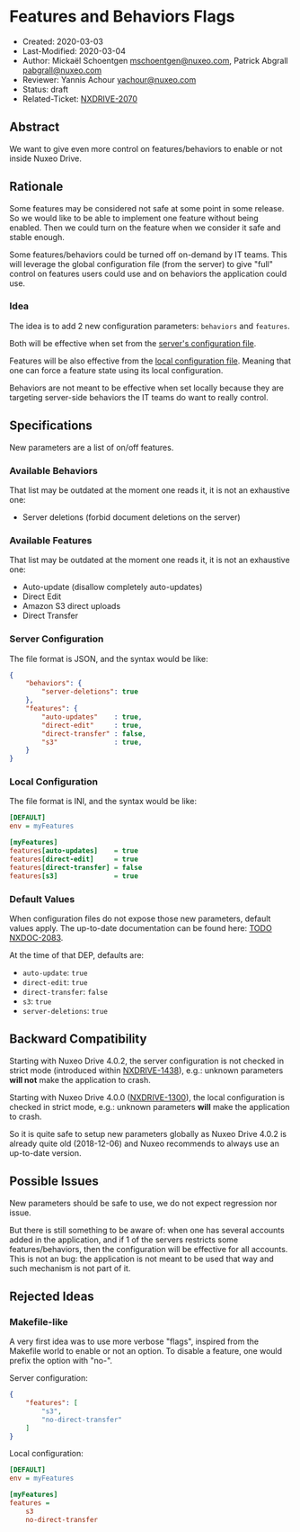 # Features and Behaviors Flags

- Created: 2020-03-03
- Last-Modified: 2020-03-04
- Author: Mickaël Schoentgen <mschoentgen@nuxeo.com>,
          Patrick Abgrall <pabgrall@nuxeo.com>
- Reviewer: Yannis Achour <yachour@nuxeo.com>
- Status: draft
- Related-Ticket: [NXDRIVE-2070](https://jira.nuxeo.com/browse/NXDRIVE-2070)

## Abstract

We want to give even more control on features/behaviors to enable or not inside Nuxeo Drive.

## Rationale

Some features may be considered not safe at some point in some release.
So we would like to be able to implement one feature without being enabled.
Then we could turn on the feature when we consider it safe and stable enough.

Some features/behaviors could be turned off on-demand by IT teams.
This will leverage the global configuration file (from the server) to give "full" control on features users could use and on behaviors the application could use.

### Idea

The idea is to add 2 new configuration parameters: `behaviors` and `features`.

Both will be effective when set from the [server's configuration file](https://doc.nuxeo.com/client-apps/how-to-configure-nuxeo-drive-globally/).

Features will be also effective from the [local configuration file](https://doc.nuxeo.com/client-apps/nuxeo-drive/#configuration-file).
Meaning that one can force a feature state using its local configuration.

Behaviors are not meant to be effective when set locally because they are targeting server-side behaviors the IT teams do want to really control.

## Specifications

New parameters are a list of on/off features.

### Available Behaviors

That list may be outdated at the moment one reads it, it is not an exhaustive one:

- Server deletions (forbid document deletions on the server)

### Available Features

That list may be outdated at the moment one reads it, it is not an exhaustive one:

- Auto-update (disallow completely auto-updates)
- Direct Edit
- Amazon S3 direct uploads
- Direct Transfer

### Server Configuration

The file format is JSON, and the syntax would be like:

```json
{
    "behaviors": {
        "server-deletions": true
    },
    "features": {
        "auto-updates"    : true,
        "direct-edit"     : true,
        "direct-transfer" : false,
        "s3"              : true,
    }
}
```

### Local Configuration

The file format is INI, and the syntax would be like:

```ini
[DEFAULT]
env = myFeatures

[myFeatures]
features[auto-updates]    = true
features[direct-edit]     = true
features[direct-transfer] = false
features[s3]              = true
```

### Default Values

When configuration files do not expose those new parameters, default values apply.
The up-to-date documentation can be found here: [TODO NXDOC-2083](https://jira.nuxeo.com/browse/NXDOC-2083).

At the time of that DEP, defaults are:

- `auto-update`: `true`
- `direct-edit`: `true`
- `direct-transfer`: `false`
- `s3`: `true`
- `server-deletions`: `true`

## Backward Compatibility

Starting with Nuxeo Drive 4.0.2, the server configuration is not checked in strict mode (introduced within [NXDRIVE-1438](https://jira.nuxeo.com/browse/NXDRIVE-1438)), e.g.: unknown parameters __will not__ make the application to crash.

Starting with Nuxeo Drive 4.0.0 ([NXDRIVE-1300](https://jira.nuxeo.com/browse/NXDRIVE-1300)), the local configuration is checked in strict mode, e.g.: unknown parameters __will__ make the application to crash.

So it is quite safe to setup new parameters globally as Nuxeo Drive 4.0.2 is already quite old (2018-12-06) and Nuxeo recommends to always use an up-to-date version.

## Possible Issues

New parameters should be safe to use, we do not expect regression nor issue.

But there is still something to be aware of: when one has several accounts added in the application, and if 1 of the servers restricts some features/behaviors, then the configuration will be effective for all accounts.
This is not an bug: the application is not meant to be used that way and such mechanism is not part of it.

## Rejected Ideas

### Makefile-like

A very first idea was to use more verbose "flags", inspired from the Makefile world to enable or not an option.
To disable a feature, one would prefix the option with "no-".

Server configuration:
```json
{
    "features": [
        "s3",
        "no-direct-transfer"
    ]
}
```

Local configuration:
```ini
[DEFAULT]
env = myFeatures

[myFeatures]
features =
    s3
    no-direct-transfer
```
